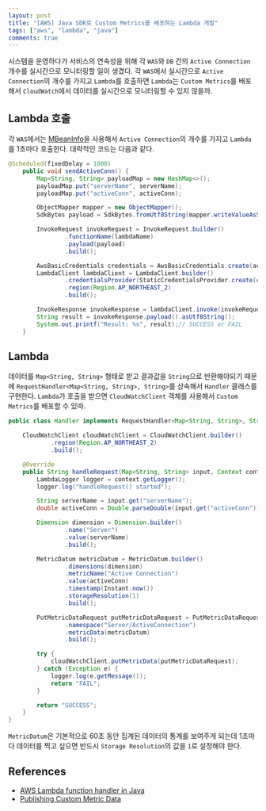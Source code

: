 ```yaml
---
layout: post
title: "[AWS] Java SDK로 Custom Metrics를 배포하는 Lambda 개발"
tags: ["aws", "lambda", "java"]
comments: true
---
```


시스템을 운영하다가 서비스의 연속성을 위해 각 `WAS`와 `DB` 간의 `Active Connection` 개수를 실시간으로 모니터링할 일이 생겼다. 각 `WAS`에서 실시간으로 `Active Connection`의 개수를 가지고 `Lambda`를 호출하면 `Lambda`는 `Custom Metrics`를 배포해서 `CloudWatch`에서 데이터를 실시간으로 모니터링할 수 있지 않을까.

## Lambda 호출

각 `WAS`에서는 [MBeanInfo](https://docs.oracle.com/javase/8/docs/api/javax/management/MBeanInfo.html)을 사용해서 `Active Connection`의 개수를 가지고 `Lambda`를 1초마다 호출한다. 대략적인 코드는 다음과 같다.

```java
@Scheduled(fixedDelay = 1000)
	public void sendActiveConn() {
		Map<String, String> payloadMap = new HashMap<>();
		payloadMap.put("serverName", serverName);
		payloadMap.put("activeConn", activeConn);

		ObjectMapper mapper = new ObjectMapper();
		SdkBytes payload = SdkBytes.fromUtf8String(mapper.writeValueAsString(payloadMap));

		InvokeRequest invokeRequest = InvokeRequest.builder()
				.functionName(lambdaName)
				.payload(payload)
				.build();

		AwsBasicCredentials credentials = AwsBasicCredentials.create(accessKey, secretKey);
		LambdaClient lambdaClient = LambdaClient.builder()
				.credentialsProvider(StaticCredentialsProvider.create(credentials))
				.region(Region.AP_NORTHEAST_2)
				.build();

		InvokeResponse invokeResponse = lambdaClient.invoke(invokeRequest);
		String result = invokeResponse.payload().asUtf8String();
		System.out.printf("Result: %s", result);// SUCCESS or FAIL
	}
```

## Lambda

데이터를 `Map<String, String>` 형태로 받고 결과값을 `String`으로 반환해야되기 때문에 `RequestHandler<Map<String, String>, String>`를 상속해서 `Handler` 클래스를 구현한다. `Lambda`가 호출을 받으면 `CloudWatchClient` 객체를 사용해서 `Custom Metrics`를 배포할 수 있따.

```java
public class Handler implements RequestHandler<Map<String, String>, String> {

    CloudWatchClient cloudWatchClient = CloudWatchClient.builder()
            .region(Region.AP_NORTHEAST_2)
            .build();

    @Override
    public String handleRequest(Map<String, String> input, Context context) {
        LambdaLogger logger = context.getLogger();
        logger.log("handleRequest() started");

        String serverName = input.get("serverName");
        double activeConn = Double.parseDouble(input.get("activeConn"));

        Dimension dimension = Dimension.builder()
                .name("Server")
                .value(serverName)
                .build();

        MetricDatum metricDatum = MetricDatum.builder()
                .dimensions(dimension)
                .metricName("Active Connection")
                .value(activeConn)
                .timestamp(Instant.now())
                .storageResolution(1)
                .build();

        PutMetricDataRequest putMetricDataRequest = PutMetricDataRequest.builder()
                .namespace("Server/ActiveConnection")
                .metricData(metricDatum)
                .build();

        try {
            cloudWatchClient.putMetricData(putMetricDataRequest);
        } catch (Exception e) {
            logger.log(e.getMessage());
            return "FAIL";
        }

        return "SUCCESS";
    }
}
```

`MetricDatum`은 기본적으로 60초 동안 집계된 데이터의 통계를 보여주게 되는데 1초마다 데이터를 찍고 싶으면 반드시 `Storage Resolution`의 값을 `1`로 설정해야 한다.

## References

-   [AWS Lambda function handler in Java](https://docs.aws.amazon.com/lambda/latest/dg/java-handler.html)
-   [Publishing Custom Metric Data](https://docs.aws.amazon.com/sdk-for-java/v2/developer-guide/examples-cloudwatch-publish-custom-metrics.html)
